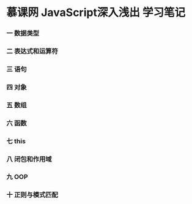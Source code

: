 # 慕课网 JavaScript深入浅出 学习笔记

### 一 数据类型
### 二 表达式和运算符
### 三 语句
### 四 对象
### 五 数组
### 六 函数
### 七 this
### 八 闭包和作用域
### 九 OOP
### 十 正则与模式匹配
